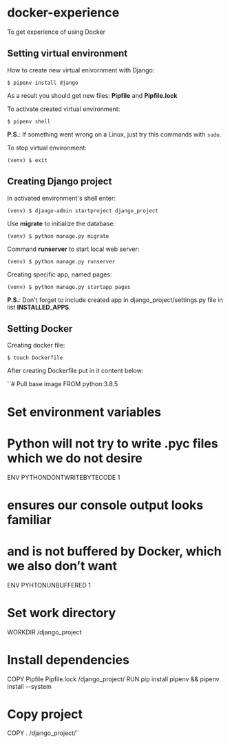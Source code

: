# docker-experience
To get experience of using Docker

## Setting virtual environment
How to create new virtual enivornment with Django:

`$ pipenv install django`

As a result you should get new files: **Pipfile** and **Pipfile.lock**

To activate created virtual environment:

`$ pipenv shell`

**P.S.**: If something went wrong on a Linux, just try this commands with `sudo`.

To stop virtual environment:

`(venv) $ exit `

## Creating Django project
In activated environment's shell enter:

`(venv) $ django-admin startproject django_project`

Use **migrate** to initialize the database:

`(venv) $ python manage.py migrate`

Command **runserver** to start local web server:

`(venv) $ python manage.py runserver`

Creating specific app, named pages:

`(venv) $ python manage.py startapp pages`

**P.S.**: Don't forget to include created app in django_project/settings.py file in list **INSTALLED_APPS**.

## Setting Docker
Creating docker file:

`$ touch Dockerfile`

After creating Dockerfile put in it content below:

``# Pull base image
  FROM python:3.8.5

  # Set environment variables
  # Python will not try to write .pyc files which we do not desire
  ENV PYTHONDONTWRITEBYTECODE 1
  # ensures our console output looks familiar 
  # and is not buffered by Docker, which we also don’t want
  ENV PYHTONUNBUFFERED 1

  # Set work directory
  WORKDIR /django_project

  # Install dependencies
  COPY Pipfile Pipfile.lock /django_project/
  RUN pip install pipenv && pipenv install --system

  # Copy project
  COPY . /django_project/``
